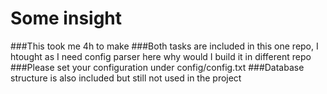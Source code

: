 # Some insight
###This took me 4h  to make
###Both tasks are included in this one repo, I htought as I need config parser here why would I build it in different repo
###Please set your configuration under config/config.txt
###Database structure is also included but still not used in the project
